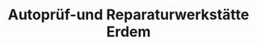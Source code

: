 ---
title: "Autoprüf-und Reparaturwerkstätte Erdem"
url: /frankfurt-am-main/autopruef-und-reparaturwerkstaette-erdem/
shop: Autowerkstatt
---